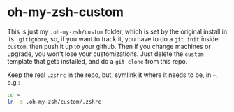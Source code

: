 # oh-my-zsh-custom

This is just my ``.oh-my-zsh/custom`` folder, which is set by the original install in its ``.gitignore``, so, if you want to track it, you have to do a ``git init`` inside ``custom``, then push it up to your github. Then if you change machines or upgrade, you won't lose your customizations. Just delete the ``custom`` template that gets installed, and do a ``git clone`` from this repo. 

Keep the real ``.zshrc`` in the repo, but, symlink it where it needs to be, in ```~```, e.g.:

~~~bash
cd ~
ln -s .oh-my-zsh/custom/.zshrc
~~~
